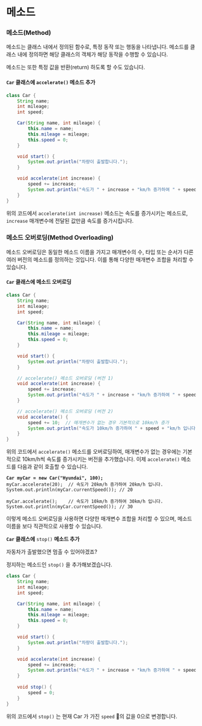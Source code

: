 # 메소드

### 메소드(Method)

메소드는 클래스 내에서 정의된 함수로, 특정 동작 또는 행동을 나타냅니다. 메소드를 클래스 내에 정의하면 해당 클래스의 객체가 해당 동작을 수행할 수 있습니다.

메소드는 또한 특정 값을 반환(return) 하도록 할 수도 있습니다.



#### **`Car` 클래스에 `accelerate()` 메소드 추가**

```java
class Car {
    String name;
    int mileage;
    int speed;

    Car(String name, int mileage) {
        this.name = name;
        this.mileage = mileage;
        this.speed = 0;
    }

    void start() {
        System.out.println("차량이 출발합니다.");
    }

    void accelerate(int increase) {
        speed += increase;
        System.out.println("속도가 " + increase + "km/h 증가하여 " + speed + "km/h 입니다.");
    }
}
```

위의 코드에서 `accelerate(int increase)` 메소드는 속도를 증가시키는 메소드로, `increase` 매개변수에 전달된 값만큼 속도를 증가시킵니다.





### 메소드 오버로딩(Method Overloading)

메소드 오버로딩은 동일한 메소드 이름을 가지고 매개변수의 수, 타입 또는 순서가 다른 여러 버전의 메소드를 정의하는 것입니다. 이를 통해 다양한 매개변수 조합을 처리할 수 있습니다.

#### **`Car` 클래스에 메소드 오버로딩**

```java
class Car {
    String name;
    int mileage;
    int speed;

    Car(String name, int mileage) {
        this.name = name;
        this.mileage = mileage;
        this.speed = 0;
    }

    void start() {
        System.out.println("차량이 출발합니다.");
    }

    // accelerate() 메소드 오버로딩 (버전 1)
    void accelerate(int increase) {
        speed += increase;
        System.out.println("속도가 " + increase + "km/h 증가하여 " + speed + "km/h 입니다.");
    }

    // accelerate() 메소드 오버로딩 (버전 2)
    void accelerate() {
        speed += 10;  // 매개변수가 없는 경우 기본적으로 10km/h 증가
        System.out.println("속도가 10km/h 증가하여 " + speed + "km/h 입니다.");
    }
}
```

위의 코드에서 `accelerate()` 메소드를 오버로딩하여, 매개변수가 없는 경우에는 기본적으로 10km/h씩 속도를 증가시키는 버전을 추가했습니다. 이제 `accelerate()` 메소드를 다음과 같이 호출할 수 있습니다.

<pre class="language-java"><code class="lang-java"><strong>Car myCar = new Car("Hyundai", 100);
</strong>myCar.accelerate(20);  // 속도가 20km/h 증가하여 20km/h 입니다.
System.out.println(myCar.currentSpeed()); // 20

myCar.accelerate();    // 속도가 10km/h 증가하여 30km/h 입니다.
System.out.println(myCar.currentSpeed()); // 30
</code></pre>

이렇게 메소드 오버로딩을 사용하면 다양한 매개변수 조합을 처리할 수 있으며, 메소드 이름을 보다 직관적으로 사용할 수 있습니다.





**`Car` 클래스에** `stop()` **메소드 추가**

자동차가 출발했으면 멈출 수 있어야겠죠?

정지하는 메소드인 `stop()` 을 추가해보겠습니다.

```java
class Car {
    String name;
    int mileage;
    int speed;

    Car(String name, int mileage) {
        this.name = name;
        this.mileage = mileage;
        this.speed = 0;
    }

    void start() {
        System.out.println("차량이 출발합니다.");
    }

    void accelerate(int increase) {
        speed += increase;
        System.out.println("속도가 " + increase + "km/h 증가하여 " + speed + "km/h 입니다.");
    }
    
    void stop() {
        speed = 0;
    }
}
```

위의 코드에서 `stop()` 는 현재 Car 가 가진 `speed` 의 값을 0으로 변경합니다.



